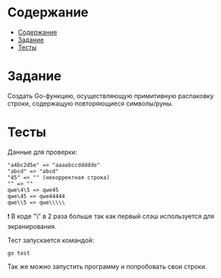 # Содержание
- [Содержание](#содержание)
- [Задание](#задание)
- [Тесты](#тесты)

# Задание
Создать Go-функцию, осуществляющую примитивную распаковку
строки, содержащую повторяющиеся символы/руны.

# Тесты
Данные для проверки:
```
"a4bc2d5e" => "aaaabccddddde"
"abcd" => "abcd"
"45" => "" (некорректная строка)
"" => ""
qwe\4\5 => qwe45
qwe\45 => qwe44444
qwe\\5 => qwe\\\\\
```

:heavy_exclamation_mark: В коде "\\" в 2 раза больше так как первый слэш используется для экранирования.

Тест запускается командой:
```
go test 
```

Так же можно запустить программу и попробовать свои строки.